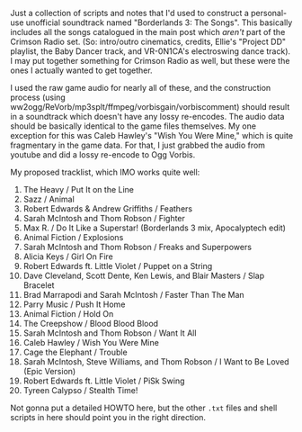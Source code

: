 Just a collection of scripts and notes that I'd used to construct a
personal-use unofficial soundtrack named "Borderlands 3: The Songs".
This basically includes all the songs catalogued in the main post
which *aren't* part of the Crimson Radio set.  (So: intro/outro
cinematics, credits, Ellie's "Project DD" playlist, the Baby Dancer
track, and VR-0N1CA's electroswing dance track).  I may put together
something for Crimson Radio as well, but these were the ones I
actually wanted to get together.

I used the raw game audio for nearly all of these, and the construction
process (using ww2ogg/ReVorb/mp3splt/ffmpeg/vorbisgain/vorbiscomment)
should result in a soundtrack which doesn't have any lossy re-encodes.
The audio data should be basically identical to the game files themselves.
My one exception for this was Caleb Hawley's "Wish You Were Mine," which
is quite fragmentary in the game data.  For that, I just grabbed the audio
from youtube and did a lossy re-encode to Ogg Vorbis.

My proposed tracklist, which IMO works quite well:

1. The Heavy / Put It on the Line
2. Sazz / Animal
3. Robert Edwards & Andrew Griffiths / Feathers
4. Sarah McIntosh and Thom Robson / Fighter
5. Max R. / Do It Like a Superstar! (Borderlands 3 mix, Apocalyptech edit)
6. Animal Fiction / Explosions
7. Sarah McIntosh and Thom Robson / Freaks and Superpowers
8. Alicia Keys / Girl On Fire
9. Robert Edwards ft. Little Violet / Puppet on a String
10. Dave Cleveland, Scott Dente, Ken Lewis, and Blair Masters / Slap Bracelet
11. Brad Marrapodi and Sarah McIntosh / Faster Than The Man
12. Parry Music / Push It Home
13. Animal Fiction / Hold On
14. The Creepshow / Blood Blood Blood
15. Sarah McIntosh and Thom Robson / Want It All
16. Caleb Hawley / Wish You Were Mine
17. Cage the Elephant / Trouble
18. Sarah McIntosh, Steve Williams, and Thom Robson / I Want to Be Loved (Epic Version)
19. Robert Edwards ft. Little Violet / PiSk Swing
20. Tyreen Calypso / Stealth Time!

Not gonna put a detailed HOWTO here, but the other `.txt` files and shell
scripts in here should point you in the right direction.

